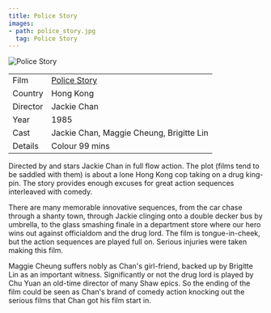 ```yaml
---
title: Police Story
images:
- path: police_story.jpg
  tag: Police Story
---
```

![Police Story](police_story.jpg)

| | |
|-|-|
Film|[Police Story](https://www.imdb.com/title/tt0089374/)
Country|Hong Kong
Director|Jackie Chan
Year|1985
Cast|Jackie Chan, Maggie Cheung, Brigitte Lin
Details|Colour 99 mins

Directed by and stars Jackie Chan in full flow action. The plot (films tend to be saddled with them) is about a lone Hong Kong cop taking on a drug king-pin. The story provides enough excuses for great action sequences interleaved with comedy.

There are many memorable innovative sequences, from the car chase through a shanty town, through Jackie clinging onto a double decker bus by umbrella, to the glass smashing finale in a department store where our hero wins out against officialdom and the drug lord. The film is tongue-in-cheek, but the action sequences are played full on. Serious injuries were taken making this film.

Maggie Cheung suffers nobly as Chan's girl-friend, backed up by Brigitte Lin as an important witness. Significantly or not the drug lord is played by Chu Yuan an old-time director of many Shaw epics. So the ending of the film could be seen as Chan's brand of comedy action knocking out the serious films that Chan got his film start in.
